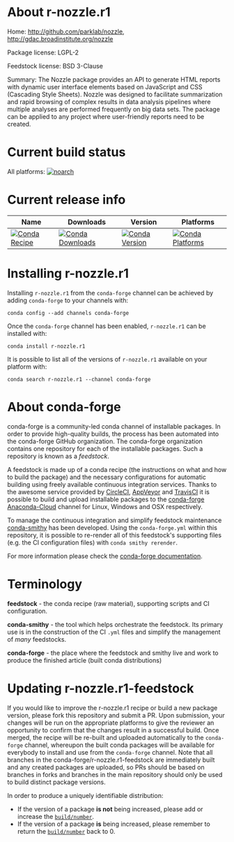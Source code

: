 About r-nozzle.r1
=================

Home: http://github.com/parklab/nozzle, http://gdac.broadinstitute.org/nozzle

Package license: LGPL-2

Feedstock license: BSD 3-Clause

Summary: The Nozzle package provides an API to generate HTML reports with dynamic user interface elements based on JavaScript and CSS (Cascading Style Sheets). Nozzle was designed to facilitate summarization and rapid browsing of complex results in data analysis pipelines where multiple analyses are performed frequently on big data sets. The package can be applied to any project where user-friendly reports need to be created.



Current build status
====================

All platforms:
[![noarch](https://img.shields.io/circleci/project/github/conda-forge/r-nozzle.r1-feedstock/master.svg?label=noarch)](https://circleci.com/gh/conda-forge/r-nozzle.r1-feedstock)

Current release info
====================

| Name | Downloads | Version | Platforms |
| --- | --- | --- | --- |
| [![Conda Recipe](https://img.shields.io/badge/recipe-r--nozzle.r1-green.svg)](https://anaconda.org/conda-forge/r-nozzle.r1) | [![Conda Downloads](https://img.shields.io/conda/dn/conda-forge/r-nozzle.r1.svg)](https://anaconda.org/conda-forge/r-nozzle.r1) | [![Conda Version](https://img.shields.io/conda/vn/conda-forge/r-nozzle.r1.svg)](https://anaconda.org/conda-forge/r-nozzle.r1) | [![Conda Platforms](https://img.shields.io/conda/pn/conda-forge/r-nozzle.r1.svg)](https://anaconda.org/conda-forge/r-nozzle.r1) |

Installing r-nozzle.r1
======================

Installing `r-nozzle.r1` from the `conda-forge` channel can be achieved by adding `conda-forge` to your channels with:

```
conda config --add channels conda-forge
```

Once the `conda-forge` channel has been enabled, `r-nozzle.r1` can be installed with:

```
conda install r-nozzle.r1
```

It is possible to list all of the versions of `r-nozzle.r1` available on your platform with:

```
conda search r-nozzle.r1 --channel conda-forge
```


About conda-forge
=================

conda-forge is a community-led conda channel of installable packages.
In order to provide high-quality builds, the process has been automated into the
conda-forge GitHub organization. The conda-forge organization contains one repository
for each of the installable packages. Such a repository is known as a *feedstock*.

A feedstock is made up of a conda recipe (the instructions on what and how to build
the package) and the necessary configurations for automatic building using freely
available continuous integration services. Thanks to the awesome service provided by
[CircleCI](https://circleci.com/), [AppVeyor](https://www.appveyor.com/)
and [TravisCI](https://travis-ci.org/) it is possible to build and upload installable
packages to the [conda-forge](https://anaconda.org/conda-forge)
[Anaconda-Cloud](https://anaconda.org/) channel for Linux, Windows and OSX respectively.

To manage the continuous integration and simplify feedstock maintenance
[conda-smithy](https://github.com/conda-forge/conda-smithy) has been developed.
Using the ``conda-forge.yml`` within this repository, it is possible to re-render all of
this feedstock's supporting files (e.g. the CI configuration files) with ``conda smithy rerender``.

For more information please check the [conda-forge documentation](https://conda-forge.org/docs/).

Terminology
===========

**feedstock** - the conda recipe (raw material), supporting scripts and CI configuration.

**conda-smithy** - the tool which helps orchestrate the feedstock.
                   Its primary use is in the construction of the CI ``.yml`` files
                   and simplify the management of *many* feedstocks.

**conda-forge** - the place where the feedstock and smithy live and work to
                  produce the finished article (built conda distributions)


Updating r-nozzle.r1-feedstock
==============================

If you would like to improve the r-nozzle.r1 recipe or build a new
package version, please fork this repository and submit a PR. Upon submission,
your changes will be run on the appropriate platforms to give the reviewer an
opportunity to confirm that the changes result in a successful build. Once
merged, the recipe will be re-built and uploaded automatically to the
`conda-forge` channel, whereupon the built conda packages will be available for
everybody to install and use from the `conda-forge` channel.
Note that all branches in the conda-forge/r-nozzle.r1-feedstock are
immediately built and any created packages are uploaded, so PRs should be based
on branches in forks and branches in the main repository should only be used to
build distinct package versions.

In order to produce a uniquely identifiable distribution:
 * If the version of a package **is not** being increased, please add or increase
   the [``build/number``](https://conda.io/docs/user-guide/tasks/build-packages/define-metadata.html#build-number-and-string).
 * If the version of a package **is** being increased, please remember to return
   the [``build/number``](https://conda.io/docs/user-guide/tasks/build-packages/define-metadata.html#build-number-and-string)
   back to 0.
